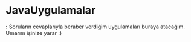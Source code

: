 # JavaUygulamalar
**:**
Soruların cevaplarıyla beraber verdiğim uygulamaları buraya atacağım.
Umarım işinize yarar :)
